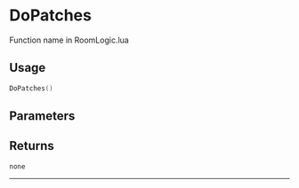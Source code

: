 # DoPatches
Function name in RoomLogic.lua
## Usage
```lua
DoPatches()
```
## Parameters

## Returns
`none`

---